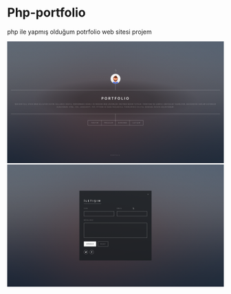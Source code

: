 # Php-portfolio
 php ile yapmış olduğum potrfolio web sitesi projem


![resim](images/anasayfa.png)
![resim](images/iletisim.png)
